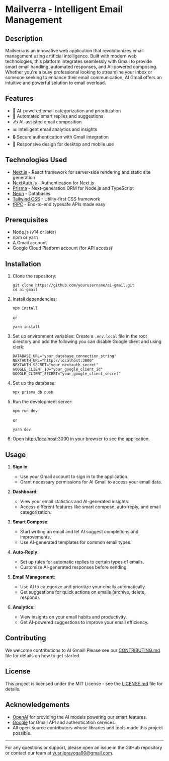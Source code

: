 # Mailverra - Intelligent Email Management

## Description
Mailverra is an innovative web application that revolutionizes email management using artificial intelligence. Built with modern web technologies, this platform integrates seamlessly with Gmail to provide smart email handling, automated responses, and AI-powered composing. Whether you're a busy professional looking to streamline your inbox or someone seeking to enhance their email communication, AI Gmail offers an intuitive and powerful solution to email overload.

## Features
- 🧠 AI-powered email categorization and prioritization
- 🤖 Automated smart replies and suggestions
- ✍️ AI-assisted email composition
- 📊 Intelligent email analytics and insights
- 🔒 Secure authentication with Gmail integration
- 📱 Responsive design for desktop and mobile use

## Technologies Used
- [Next.js](https://nextjs.org/) - React framework for server-side rendering and static site generation
- [NextAuth.js](https://next-auth.js.org/) - Authentication for Next.js
- [Prisma](https://www.prisma.io/) - Next-generation ORM for Node.js and TypeScript
- [Neon](https://neon.tech/) - Databases
- [Tailwind CSS](https://tailwindcss.com/) - Utility-first CSS framework
- [tRPC](https://trpc.io/) - End-to-end typesafe APIs made easy

## Prerequisites
- Node.js (v14 or later)
- npm or yarn
- A Gmail account
- Google Cloud Platform account (for API access)

## Installation

1. Clone the repository:
   ```
   git clone https://github.com/yourusername/ai-gmail.git
   cd ai-gmail
   ```

2. Install dependencies:
   ```
   npm install
   ```
   or
   ```
   yarn install
   ```

3. Set up environment variables:
   Create a `.env.local` file in the root directory and add the following you can disable Google client and using clerk:
   ```
   DATABASE_URL="your_database_connection_string"
   NEXTAUTH_URL="http://localhost:3000"
   NEXTAUTH_SECRET="your_nextauth_secret"
   GOOGLE_CLIENT_ID="your_google_client_id"
   GOOGLE_CLIENT_SECRET="your_google_client_secret"
   ```

4. Set up the database:
   ```
   npx prisma db push
   ```

5. Run the development server:
   ```
   npm run dev
   ```
   or
   ```
   yarn dev
   ```

6. Open [http://localhost:3000](http://localhost:3000) in your browser to see the application.

## Usage

1. **Sign In**: 
   - Use your Gmail account to sign in to the application.
   - Grant necessary permissions for AI Gmail to access your email data.

2. **Dashboard**: 
   - View your email statistics and AI-generated insights.
   - Access different features like smart compose, auto-reply, and email categorization.

3. **Smart Compose**:
   - Start writing an email and let AI suggest completions and improvements.
   - Use AI-generated templates for common email types.

4. **Auto-Reply**:
   - Set up rules for automatic replies to certain types of emails.
   - Customize AI-generated responses before sending.

5. **Email Management**:
   - Use AI to categorize and prioritize your emails automatically.
   - Get suggestions for quick actions on emails (archive, delete, respond).

6. **Analytics**:
   - View insights on your email habits and productivity.
   - Get AI-powered suggestions to improve your email efficiency.

## Contributing

We welcome contributions to AI Gmail! Please see our [CONTRIBUTING.md](CONTRIBUTING.md) file for details on how to get started.

## License

This project is licensed under the MIT License - see the [LICENSE.md](LICENSE.md) file for details.

## Acknowledgements

- [OpenAI](https://openai.com/) for providing the AI models powering our smart features.
- [Google](https://developers.google.com/) for Gmail API and authentication services.
- All open-source contributors whose libraries and tools made this project possible.

---

For any questions or support, please open an issue in the GitHub repository or contact our team at yusrilprayoga90@gmail.com.
